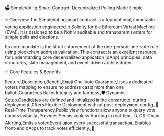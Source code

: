 🗳️ SimpleVoting Smart Contract: Decentralized Polling Made Simple


⭐ Overview
The SimpleVoting smart contract is a foundational, immutable voting application engineered in Solidity for the Ethereum Virtual Machine (EVM). It is designed to be a highly auditable and transparent system for simple polls and elections.

Its core mandate is the strict enforcement of the one-person, one-vote rule using blockchain address validation. This contract is an excellent resource for understanding core decentralized application (dApp) principles: data structures, state management, and event-driven architectures.



✨ Core Features & Benefits


Feature,Description,Benefit,Emoji
One-Vote Guarantee,Uses a dedicated voters mapping to ensure no address casts more than one ballot.,Guarantees Ballot Integrity and fairness.,🛡️
Dynamic Setup,Candidates are defined and initialized in the constructor during deployment.,Offers Flexible Deployment without post-deployment config.,🔧
Real-Time Transparency,Public view functions allow anyone to query vote counts instantly.,Provides Permissionless Auditing in real-time.,🔍
Off-Chain Alerting,Emits a votedEvent upon every successful transaction.,Enables front-end dApps to track votes efficiently.,🔔
